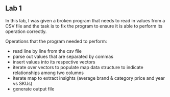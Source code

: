 ## Lab 1

In this lab, I was given a broken program that needs to read in values from a
CSV file and the task is to fix the program to ensure it is able to perform its
operation correctly.

Operations that the program needed to perform:

- read line by line from the csv file
- parse out values that are separated by commas
- insert values into its respective vectors
- iterate over vectors to populate map data structure to indicate relationships among two columns
- iterate map to extract insights (average brand & category price and year vs SKUs)
- generate output file
